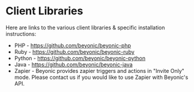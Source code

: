 # Client Libraries

Here are links to the various client libraries & specific installation instructions:

* PHP - <https://github.com/beyonic/beyonic-php>
* Ruby - <https://github.com/beyonic/beyonic-ruby>
* Python - <https://github.com/beyonic/beyonic-python>
* Java -  <https://github.com/beyonic/beyonic-java>
* Zapier - Beyonic provides zapier triggers and actions in "Invite Only" mode. Please contact us if you would like to use Zapier with Beyonic's API.
